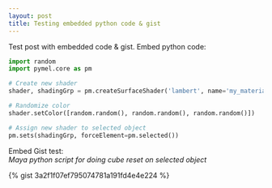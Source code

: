 ```yaml
---
layout: post
title: Testing embedded python code & gist
---
```


Test post with embedded code & gist.
Embed python code:
```python
import random
import pymel.core as pm

# Create new shader
shader, shadingGrp = pm.createSurfaceShader('lambert', name='my_material')

# Randomize color
shader.setColor([random.random(), random.random(), random.random()])

# Assign new shader to selected object
pm.sets(shadingGrp, forceElement=pm.selected())
```

Embed Gist test:<br>
*Maya python script for doing cube reset on selected object*

{% gist 3a2f1f07ef795074781a191fd4e4e224 %}
